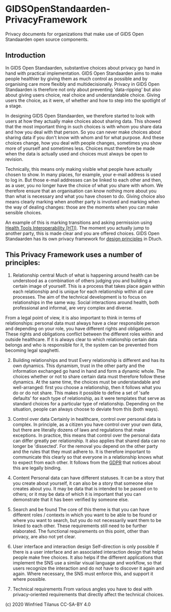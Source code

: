 # GIDSOpenStandaarden-PrivacyFramework 	 	
Privacy documents for organizations that make use of GIDS Open Standaarden open source components.

## Introduction
In GIDS Open Standaarden, substantive choices about privacy go hand in hand with practical implementation. GIDS Open Standaarden aims to make people healthier by giving them as much control as possible and by organising care more flexibly and multidecisionally. Privacy in GIDS Open Standaarden is therefore not only about preventing 'data-ripping' but also about giving users choice, real choice and understandable choice. Giving users the choice, as it were, of whether and how to step into the spotlight of a stage.

In designing GIDS Open Standaarden, we therefore started to look with users at how they actually make choices about sharing data. This showed that the most important thing in such choices is with whom you share data and how you deal with that person. So you can never make choices about sharing data if you don't know with whom and for what purpose. And these choices change, how you deal with people changes, sometimes you show more of yourself and sometimes less. Choices must therefore be made when the data is actually used and choices must always be open to revision.

Technically, this means only making visible what people have actually chosen to show. In many places, for example, your e-mail address is used to log in. But those e-mail addresses can be linked to each other and then, as a user, you no longer have the choice of what you share with whom. We therefore ensure that an organisation can know nothing more about you than what is necessary and what you have chosen to do. Giving choice also means clearly marking when another party is involved and marking when the way of dealing changes: those are the moments when you can make sensible choices. 

An example of this is marking transitions and asking permission using [Health Tools Interoperability (HTI)](https://github.com/GIDSOpenStandaarden/Signpost#hti--production). The moment you actually jump to another party, this is made clear and you are offered choices. GIDS Open Standaarden has its own privacy framework for [design principles]() in Dtuch. 

## This Privacy Framework uses a number of principles:
1. Relationship central
Much of what is happening around health can be understood as a combination of others judging you and building a certain image of yourself. This is a process that takes place again within each relationship and is unique for each relationship within all care processes. The aim of the technical development is to focus on relationships in the same way. Social interactions around health, both professional and informal, are very complex and diverse.

From a legal point of view, it is also important to think in terms of relationships: personal data must always have a clear responsible person and depending on your role, you have different rights and obligations. These rights and obligations conflict between the different roles within and outside healthcare. If it is always clear to which relationship certain data belongs and who is responsible for it, the system can be prevented from becoming legal spaghetti.

2. Building relationships and trust
Every relationship is different and has its own dynamics. This dynamism, trust in the other party and the information exchanged go hand in hand and form a dynamic whole. The choices whether or not to share certain data must therefore follow these dynamics. At the same time, the choices must be understandable and well-arranged: first you choose a relationship, then it follows what you do or do not share. This makes it possible to define a set of 'safe defaults' for each type of relationship, as it were templates that serve as standard choices for a particular type of relationship. Depending on the situation, people can always choose to deviate from this (both ways).

3. Control over data
Certainly in healthcare, control over personal data is complex. In principle, as a citizen you have control over your own data, but there are literally dozens of laws and regulations that make exceptions. In practice, this means that control over the personal data can differ greatly per relationship. It also applies that shared data can no longer be 'dissected'. For the removal you depend on the other party and the rules that they must adhere to. It is therefore important to communicate this clearly so that everyone in a relationship knows what to expect from each other. It follows from the [GDPR](https://ec.europa.eu/info/law/law-topic/data-protection/data-protection-eu_en) that notices about this are legally binding.

4. Content
Personal data can have different statuses. It can be a story that you create about yourself, it can also be a story that someone else creates about you. It may be data that is intended to be passed on to others; or it may be data of which it is important that you can demonstrate that it has been verified by someone else.

5. Search and be found
The core of this theme is that you can have different roles / contexts in which you want to be able to be found or where you want to search, but you do not necessarily want them to be linked to each other. These requirements still need to be further elaborated. The functional requirements on this point, other than privacy, are also not yet clear.

6. User interface and interaction design
Self-direction is only possible if there is a user interface and an associated interaction design that helps people make free choices. It also helps if the different applications that implement the SNS use a similar visual language and workflow, so that users recognize the interaction and do not have to discover it again and again. Where necessary, the SNS must enforce this, and support it where possible.

7. Technical requirements
From various angles you have to deal with privacy-oriented requirements that directly affect the technical choices.


(c) 2020 Winfried Tilanus CC-SA-BY 4.0
